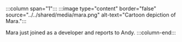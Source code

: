 :::column span="1":::
:::image type="content" border="false" source="../../shared/media/mara.png" alt-text="Cartoon depiction of Mara.":::

Mara just joined as a developer and reports to Andy.
:::column-end:::